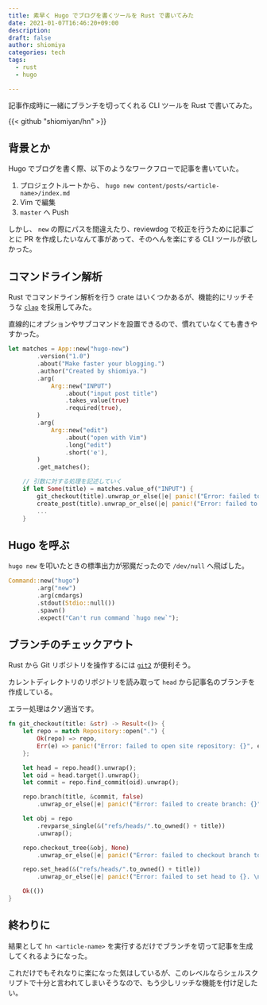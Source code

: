 ```yaml
---
title: 素早く Hugo でブログを書くツールを Rust で書いてみた
date: 2021-01-07T16:46:20+09:00
description:
draft: false
author: shiomiya
categories: tech
tags:
  - rust
  - hugo

---
```


記事作成時に一緒にブランチを切ってくれる CLI ツールを Rust で書いてみた。

{{< github "shiomiyan/hn" >}}

## 背景とか

Hugo でブログを書く際、以下のようなワークフローで記事を書いていた。

1. プロジェクトルートから、 `hugo new content/posts/<article-name>/index.md`
2. Vim で編集
3. `master` へ Push

しかし、 `new` の際にパスを間違えたり、reviewdog で校正を行うために記事ごとに PR を作成したいなんて事があって、そのへんを楽にする CLI ツールが欲しかった。

## コマンドライン解析

Rust でコマンドライン解析を行う crate はいくつかあるが、機能的にリッチそうな [`clap`](https://github.com/clap-rs/clap) を採用してみた。

直線的にオプションやサブコマンドを設置できるので、慣れていなくても書きやすかった。

```rust
let matches = App::new("hugo-new")
        .version("1.0")
        .about("Make faster your blogging.")
        .author("Created by shiomiya.")
        .arg(
            Arg::new("INPUT")
                .about("input post title")
                .takes_value(true)
                .required(true),
        )
        .arg(
            Arg::new("edit")
                .about("open with Vim")
                .long("edit")
                .short('e'),
        )
        .get_matches();

    // 引数に対する処理を記述していく
    if let Some(title) = matches.value_of("INPUT") {
        git_checkout(title).unwrap_or_else(|e| panic!("Error: failed to checkout branch {}.", e));
        create_post(title).unwrap_or_else(|e| panic!("Error: failed to create new post {}.", e));
        ...
    }
```

## Hugo を呼ぶ

`hugo new` を叩いたときの標準出力が邪魔だったので `/dev/null` へ飛ばした。

```rust
Command::new("hugo")
        .arg("new")
        .arg(cmdargs)
        .stdout(Stdio::null())
        .spawn()
        .expect("Can't run command `hugo new`");
```

## ブランチのチェックアウト

Rust から Git リポジトリを操作するには [`git2`](https://github.com/rust-lang/git2-rs) が便利そう。

カレントディレクトリのリポジトリを読み取って `head` から記事名のブランチを作成している。

エラー処理はクソ適当です。

```rust
fn git_checkout(title: &str) -> Result<()> {
    let repo = match Repository::open(".") {
        Ok(repo) => repo,
        Err(e) => panic!("Error: failed to open site repository: {}", e),
    };

    let head = repo.head().unwrap();
    let oid = head.target().unwrap();
    let commit = repo.find_commit(oid).unwrap();

    repo.branch(title, &commit, false)
        .unwrap_or_else(|e| panic!("Error: failed to create branch: {}", e));

    let obj = repo
        .revparse_single(&("refs/heads/".to_owned() + title))
        .unwrap();

    repo.checkout_tree(&obj, None)
        .unwrap_or_else(|e| panic!("Error: failed to checkout branch to {}.\n {}", title, e));

    repo.set_head(&("refs/heads/".to_owned() + title))
        .unwrap_or_else(|e| panic!("Error: failed to set head to {}. \n {}", title, e));

    Ok(())
}
```

## 終わりに

結果として `hn <article-name>` を実行するだけでブランチを切って記事を生成してくれるようになった。

これだけでもそれなりに楽になった気はしているが、このレベルならシェルスクリプトで十分と言われてしまいそうなので、もう少しリッチな機能を付け足したい。
